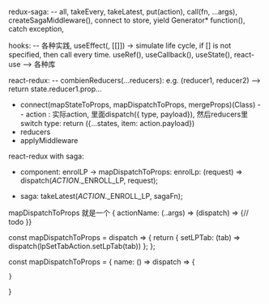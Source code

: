 redux-saga: 
-- all, takeEvery, takeLatest, put(action), call(fn, ...args), createSagaMiddleware(), connect to store,
yield Generator* function(), catch exception, 

hooks:
-- 各种实践, useEffect(, [[]]) -> simulate life cycle, if [] is not specified, then call every time. useRef(), useCallback(), useState(), 
react-use --> 各种库

react-redux:
-- combienReducers(...reducers): e.g. (reducer1, reducer2) --> return state.reducer1.prop...
- connect(mapStateToProps, mapDispatchToProps, mergeProps)(Class)
-- action : 实际action, 里面dispatch({ type, payload}), 然后reducers里switch type: return ({...states, item: action.payload})
- reducers
- applyMiddleware

react-redux with saga: 
- component: enrolLP -> mapDispatchToProps: enrolLp: (request) => dispatch(_ACTION_._ENROLL_LP, request);

- saga:  takeLatest(_ACTION_._ENROLL_LP, sagaFn);

mapDispatchToProps 就是一个 { actionName: (..args) => (dispatch) => {// todo }}

const mapDispatchToProps = dispatch => {
    return {
        setLPTab: (tab) => dispatch(lpSetTabAction.setLpTab(tab))
    };
};

const mapDispatchToProps = {
	name: () => dispatch => {
	
	}
}